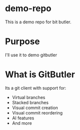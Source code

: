 # demo-repo

This is a demo repo for bit butler.

# Purpose

I'll use it to demo gitbutler

# What is GitButler

Its a git client with support for: 

- Virtual branches
- Stacked branches
- Visual commit creation
- Visual commit reordering
- AI features
- And more
